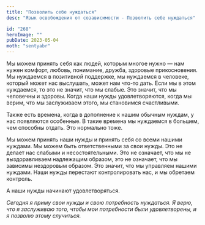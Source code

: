 ```yaml
---
title: "Позволить себе нуждаться"
desc: "Язык освобождения от созависимости - Позволить себе нуждаться"

id: "268"
heroImage: ""
pubDate: 2023-05-04
moth: "sentyabr"
---
```


Мы можем принять себя как людей, которым многое нужно — нам нужен комфорт,
любовь, понимание, дружба, здоровые прикосновения. Мы нуждаемся в позитивной
поддержке, мы нуждаемся в человеке, который может нас выслушать, может нам
что-то дать. Если мы в этом нуждаемся, то это не значит, что мы слабые. Это
значит, что мы человечны и здоровы. Когда наши нужды удовлетворяются, когда мы
верим, что мы заслуживаем этого, мы становимся счастливыми.

Также есть времена, когда в дополнение к нашим обычным нуждам, у нас
появляются особенные. В такие времена мы нуждаемся в большем, чем способны
отдать. Это нормально тоже.

Мы можем принять наши нужды и принять себя со всеми нашими нуждами. Мы можем
быть ответственными за свои нужды. Это не делает нас слабыми и
несостоятельными. Это не означает, что мы не выздоравливаем надлежащим
образом, это не означает, что мы зависимы нездоровым образом. Это значит, что
мы управляем нашими нуждами. Наши нужды перестают контролировать нас, и мы
обретаем контроль.

А наши нужды начинают удовлетворяться.

_Сегодня_ _я_ _приму_ _свои_ _нужды_ _и_ _свою_ _потребность_ _нуждаться._ _Я_
_верю,_ _что_ _я_ _заслуживаю_ _того,_ _чтобы_ _мои_ _потребности_ _были_
_удовлетворены,_ _и_ _я_ _позволю_ _этому_ _случиться._
